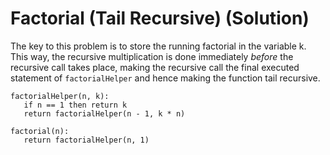 # Factorial (Tail Recursive) (Solution)
The key to this problem is to store the running factorial in the variable k. This way, the recursive multiplication is done immediately *before* the recursive call takes place, making the recursive call the final executed statement of `factorialHelper` and hence making the function tail recursive.

```
factorialHelper(n, k):
   if n == 1 then return k
   return factorialHelper(n - 1, k * n)

factorial(n):
   return factorialHelper(n, 1)
```

